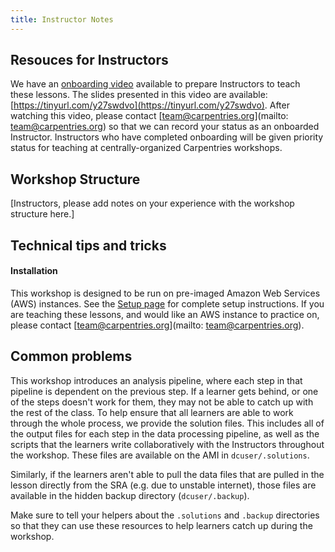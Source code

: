 ```yaml
---
title: Instructor Notes
---
```


## Resouces for Instructors

We have an [onboarding video](https://www.youtube.com/watch?v=zgdutO5tejo) available to prepare Instructors to teach these lessons.
The slides presented in this video are available: [https://tinyurl.com/y27swdvo](https://tinyurl.com/y27swdvo).
After watching this video, please contact [[team@carpentries.org](mailto:team@carpentries.org)](mailto: [team@carpentries.org](mailto:team@carpentries.org)) so that we can record
your status as an onboarded Instructor. Instructors who have completed onboarding will be given priority status for teaching at
centrally-organized Carpentries workshops.

## Workshop Structure

[Instructors, please add notes on your experience with the workshop structure here.]

## Technical tips and tricks

#### Installation

This workshop is designed to be run on pre-imaged Amazon Web Services (AWS) instances. See the
[Setup page](https://datacarpentry.org/genomics-workshop/setup.html) for complete setup instructions. If you are
teaching these lessons, and would like an AWS instance to practice on, please contact [[team@carpentries.org](mailto:team@carpentries.org)](mailto: [team@carpentries.org](mailto:team@carpentries.org)).

## Common problems

This workshop introduces an analysis pipeline, where each step in that pipeline is dependent on the previous step.
If a learner gets behind, or one of the steps doesn't work for them, they may not be able to catch up with the rest of the class.
To help ensure that all learners are able to work through the whole process, we provide the solution files. This includes all
of the output files for each step in the data processing pipeline, as well as the scripts that the learners write collaboratively
with the Instructors throughout the workshop. These files are available on the AMI in `dcuser/.solutions`.

Similarly, if the learners aren't able to pull the data files that are pulled in the lesson directly from the SRA (e.g. due to
unstable internet), those files are available in the hidden backup directory (`dcuser/.backup`).

Make sure to tell your helpers about the `.solutions` and `.backup` directories so that they can use these resources to help
learners catch up during the workshop.


